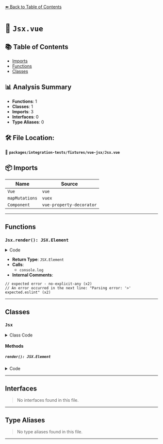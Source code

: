 [⬅️ Back to Table of Contents](../../../../index.md)

# 📄 `Jsx.vue`

## 📚 Table of Contents

- [Imports](#imports)
- [Functions](#functions)
- [Classes](#classes)

## 📊 Analysis Summary

- **Functions**: 1
- **Classes**: 1
- **Imports**: 3
- **Interfaces**: 0
- **Type Aliases**: 0

## 🛠️ File Location:
📂 **`packages/integration-tests/fixtures/vue-jsx/Jsx.vue`**

## 📦 Imports

| Name | Source |
|------|--------|
| `Vue` | `vue` |
| `mapMutations` | `vuex` |
| `Component` | `vue-property-decorator` |


---

## Functions

### `Jsx.render(): JSX.Element`

<details><summary>Code</summary>

```ts
render(): JSX.Element {
    // expected error - no-explicit-any
    const path: any = '/';
    return (
      // An error occurred in the next line: "Parsing error: '>' expected.eslint"
      <div class="mg-notFound">
        <div class="fixed-center text-center">
          <p>img goes here</p>
          <p class="text-faded">
            Sorry, nothing here...<strong>(404)</strong>
          </p>
          <q-btn
            color="secondary"
            style="width:200px;"
            onClick={() => console.log(path)}
          >
            Go back
          </q-btn>
        </div>
      </div>
    );
  }
```
</details>

- **Return Type**: `JSX.Element`
- **Calls**:
  - `console.log`
- **Internal Comments**:
```
// expected error - no-explicit-any (x2)
// An error occurred in the next line: "Parsing error: '>' expected.eslint" (x2)
```


---

## Classes

### `Jsx`

<details><summary>Class Code</summary>

```ts
@Component({
  created() {
    this.toggleHeader(false);
  },
  methods: {
    ...mapMutations('APP_SCOPE_NAME', ['toggleHeader']),
  },
})
export default class Jsx extends Vue {
  render(): JSX.Element {
    // expected error - no-explicit-any
    const path: any = '/';
    return (
      // An error occurred in the next line: "Parsing error: '>' expected.eslint"
      <div class="mg-notFound">
        <div class="fixed-center text-center">
          <p>img goes here</p>
          <p class="text-faded">
            Sorry, nothing here...<strong>(404)</strong>
          </p>
          <q-btn
            color="secondary"
            style="width:200px;"
            onClick={() => console.log(path)}
          >
            Go back
          </q-btn>
        </div>
      </div>
    );
  }
}
```
</details>

#### Methods

##### `render(): JSX.Element`

<details><summary>Code</summary>

```ts
render(): JSX.Element {
    // expected error - no-explicit-any
    const path: any = '/';
    return (
      // An error occurred in the next line: "Parsing error: '>' expected.eslint"
      <div class="mg-notFound">
        <div class="fixed-center text-center">
          <p>img goes here</p>
          <p class="text-faded">
            Sorry, nothing here...<strong>(404)</strong>
          </p>
          <q-btn
            color="secondary"
            style="width:200px;"
            onClick={() => console.log(path)}
          >
            Go back
          </q-btn>
        </div>
      </div>
    );
  }
```
</details>


---

## Interfaces

> No interfaces found in this file.


---

## Type Aliases

> No type aliases found in this file.


---
